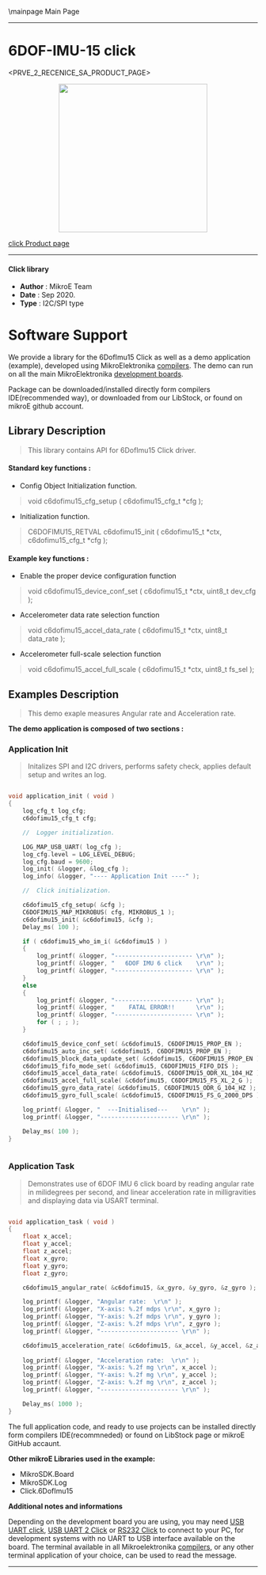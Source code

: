 \mainpage Main Page
 
---
# 6DOF-IMU-15 click

<PRVE_2_RECENICE_SA_PRODUCT_PAGE>

<p align="center">
  <img src="@{CLICK_IMAGE_LINK}" height=300px>
</p>


[click Product page](<CLICK_PRODUCT_PAGE_LINK>)

---


#### Click library 

- **Author**        : MikroE Team
- **Date**          : Sep 2020.
- **Type**          : I2C/SPI type


# Software Support

We provide a library for the 6DofImu15 Click 
as well as a demo application (example), developed using MikroElektronika 
[compilers](http://shop.mikroe.com/compilers). 
The demo can run on all the main MikroElektronika [development boards](http://shop.mikroe.com/development-boards).

Package can be downloaded/installed directly form compilers IDE(recommended way), or downloaded from our LibStock, or found on mikroE github account. 

## Library Description

> This library contains API for 6DofImu15 Click driver.

#### Standard key functions :

- Config Object Initialization function.
> void c6dofimu15_cfg_setup ( c6dofimu15_cfg_t *cfg ); 
 
- Initialization function.
> C6DOFIMU15_RETVAL c6dofimu15_init ( c6dofimu15_t *ctx, c6dofimu15_cfg_t *cfg );

#### Example key functions :

- Enable the proper device configuration function
> void c6dofimu15_device_conf_set ( c6dofimu15_t *ctx, uint8_t dev_cfg );
 
- Accelerometer data rate selection function
> void c6dofimu15_accel_data_rate ( c6dofimu15_t *ctx, uint8_t data_rate );

- Accelerometer full-scale selection function
> void c6dofimu15_accel_full_scale ( c6dofimu15_t *ctx, uint8_t fs_sel );

## Examples Description

> This demo exaple measures Angular rate and Acceleration rate.

**The demo application is composed of two sections :**

### Application Init 

> Initalizes SPI and I2C drivers, performs safety
> check, applies default setup and writes an log.

```c

void application_init ( void )
{
    log_cfg_t log_cfg;
    c6dofimu15_cfg_t cfg;

    //  Logger initialization.

    LOG_MAP_USB_UART( log_cfg );
    log_cfg.level = LOG_LEVEL_DEBUG;
    log_cfg.baud = 9600;
    log_init( &logger, &log_cfg );
    log_info( &logger, "---- Application Init ----" );

    //  Click initialization.

    c6dofimu15_cfg_setup( &cfg );
    C6DOFIMU15_MAP_MIKROBUS( cfg, MIKROBUS_1 );
    c6dofimu15_init( &c6dofimu15, &cfg );
    Delay_ms( 100 );

    if ( c6dofimu15_who_im_i( &c6dofimu15 ) )
    {
        log_printf( &logger, "---------------------- \r\n" );
        log_printf( &logger, "   6DOF IMU 6 click    \r\n" );
        log_printf( &logger, "---------------------- \r\n" );
    }
    else
    {
        log_printf( &logger, "---------------------- \r\n" );
        log_printf( &logger, "    FATAL ERROR!!      \r\n" );
        log_printf( &logger, "---------------------- \r\n" );
        for ( ; ; );
    }

    c6dofimu15_device_conf_set( &c6dofimu15, C6DOFIMU15_PROP_EN );
    c6dofimu15_auto_inc_set( &c6dofimu15, C6DOFIMU15_PROP_EN );
    c6dofimu15_block_data_update_set( &c6dofimu15, C6DOFIMU15_PROP_EN );
    c6dofimu15_fifo_mode_set( &c6dofimu15, C6DOFIMU15_FIFO_DIS );
    c6dofimu15_accel_data_rate( &c6dofimu15, C6DOFIMU15_ODR_XL_104_HZ );
    c6dofimu15_accel_full_scale( &c6dofimu15, C6DOFIMU15_FS_XL_2_G );
    c6dofimu15_gyro_data_rate( &c6dofimu15, C6DOFIMU15_ODR_G_104_HZ );
    c6dofimu15_gyro_full_scale( &c6dofimu15, C6DOFIMU15_FS_G_2000_DPS );

    log_printf( &logger, "  ---Initialised---    \r\n" );
    log_printf( &logger, "---------------------- \r\n" );

    Delay_ms( 100 );
}
  
```

### Application Task

> Demonstrates use of 6DOF IMU 6 click board by reading
> angular rate in milidegrees per second, and linear
> acceleration rate in milligravities and displaying data
> via USART terminal. 

```c

void application_task ( void )
{
    float x_accel;
    float y_accel;
    float z_accel;
    float x_gyro;
    float y_gyro;
    float z_gyro;

    c6dofimu15_angular_rate( &c6dofimu15, &x_gyro, &y_gyro, &z_gyro );

    log_printf( &logger, "Angular rate:  \r\n" );
    log_printf( &logger, "X-axis: %.2f mdps \r\n", x_gyro );
    log_printf( &logger, "Y-axis: %.2f mdps \r\n", y_gyro );
    log_printf( &logger, "Z-axis: %.2f mdps \r\n", z_gyro );
    log_printf( &logger, "---------------------- \r\n" );

    c6dofimu15_acceleration_rate( &c6dofimu15, &x_accel, &y_accel, &z_accel );
    
    log_printf( &logger, "Acceleration rate:  \r\n" );
    log_printf( &logger, "X-axis: %.2f mg \r\n", x_accel );
    log_printf( &logger, "Y-axis: %.2f mg \r\n", y_accel );
    log_printf( &logger, "Z-axis: %.2f mg \r\n", z_accel );
    log_printf( &logger, "---------------------- \r\n" );

    Delay_ms( 1000 );
} 

```


The full application code, and ready to use projects can be  installed directly form compilers IDE(recommneded) or found on LibStock page or mikroE GitHub accaunt.

**Other mikroE Libraries used in the example:** 

- MikroSDK.Board
- MikroSDK.Log
- Click.6DofImu15

**Additional notes and informations**

Depending on the development board you are using, you may need 
[USB UART click](http://shop.mikroe.com/usb-uart-click), 
[USB UART 2 Click](http://shop.mikroe.com/usb-uart-2-click) or 
[RS232 Click](http://shop.mikroe.com/rs232-click) to connect to your PC, for 
development systems with no UART to USB interface available on the board. The 
terminal available in all Mikroelektronika 
[compilers](http://shop.mikroe.com/compilers), or any other terminal application 
of your choice, can be used to read the message.



---
